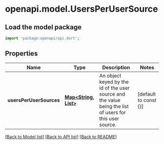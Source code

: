 # openapi.model.UsersPerUserSource

## Load the model package
```dart
import 'package:openapi/api.dart';
```

## Properties
Name | Type | Description | Notes
------------ | ------------- | ------------- | -------------
**usersPerUserSources** | [**Map<String, List<UserSourceUser>>**](List.md) | An object keyed by the id of the user source and the value being the list of users for this user source. | [default to const {}]

[[Back to Model list]](../README.md#documentation-for-models) [[Back to API list]](../README.md#documentation-for-api-endpoints) [[Back to README]](../README.md)



